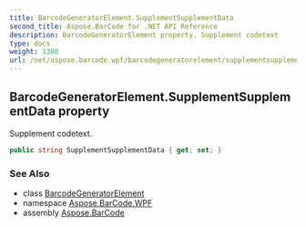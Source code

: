 ```yaml
---
title: BarcodeGeneratorElement.SupplementSupplementData
second_title: Aspose.BarCode for .NET API Reference
description: BarcodeGeneratorElement property. Supplement codetext
type: docs
weight: 1380
url: /net/aspose.barcode.wpf/barcodegeneratorelement/supplementsupplementdata/
---
```

## BarcodeGeneratorElement.SupplementSupplementData property

Supplement codetext.

```csharp
public string SupplementSupplementData { get; set; }
```

### See Also

* class [BarcodeGeneratorElement](../)
* namespace [Aspose.BarCode.WPF](../../../aspose.barcode.wpf/)
* assembly [Aspose.BarCode](../../../)


